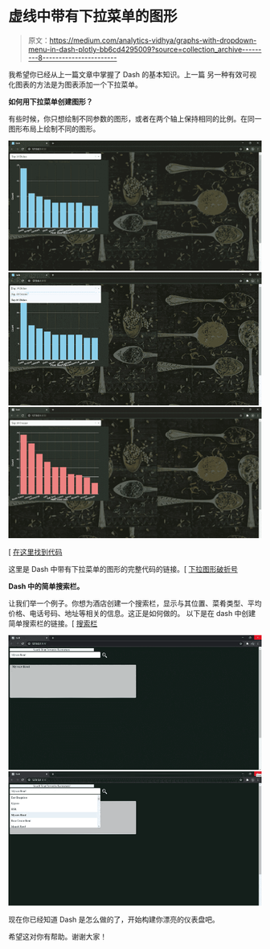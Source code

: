 # 虚线中带有下拉菜单的图形

> 原文：<https://medium.com/analytics-vidhya/graphs-with-dropdown-menu-in-dash-plotly-bb6cd4295009?source=collection_archive---------8----------------------->

我希望你已经从上一篇文章中掌握了 Dash 的基本知识。上一篇
另一种有效可视化图表的方法是为图表添加一个下拉菜单。

**如何用下拉菜单创建图形？**

有些时候，你只想绘制不同参数的图形，或者在两个轴上保持相同的比例。在同一图形布局上绘制不同的图形。

![](img/5d97f839c8bc4a5ea23a7c791331b032.png)![](img/40b8455759c5d8ce04ced4a9efe9c24e.png)![](img/4c30982a06ea85dcc1e047ca24183d7c.png)

[ [在这里找到代码](https://github.com/27shraddhaS/dropdown-graphs-dash)

这里是 Dash 中带有下拉菜单的图形的完整代码的链接。[ [下拉图形破折号](https://github.com/27shraddhaS/dropdown-graphs-dash)

**Dash 中的简单搜索栏。**

让我们举一个例子。你想为酒店创建一个搜索栏，显示与其位置、菜肴类型、平均价格、电话号码、地址等相关的信息。这正是如何做的。
以下是在 dash 中创建简单搜索栏的链接。[ [搜索栏](https://github.com/27shraddhaS/search-bar-in-dash)

![](img/19485110d01c5e6b90ef10e64c8b1eb7.png)![](img/f7dfdda8385cad13c9804414712420e5.png)

现在你已经知道 Dash 是怎么做的了，开始构建你漂亮的仪表盘吧。

希望这对你有帮助。谢谢大家！